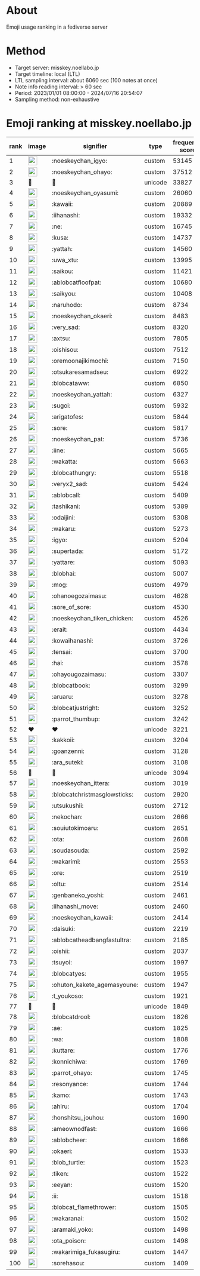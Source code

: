 # About
Emoji usage ranking in a fediverse server

# Method
- Target server: misskey.noellabo.jp
- Target timeline: local (LTL)
- LTL sampling interval: about 6060 sec (100 notes at once)
- Note info reading interval: > 60 sec
- Period: 2023/01/01 08:00:00 - 2024/07/16 20:54:07 
- Sampling method: non-exhaustive

# Emoji ranking at misskey.noellabo.jp

|rank|image|signifier|type|frequency score|
|----|----|----|----|----|
|1|<img height="24" src="https://misskey.noellabo.jp/emoji/noeskeychan_igyo.webp">|:noeskeychan_igyo:|custom|53145|
|2|<img height="24" src="https://misskey.noellabo.jp/emoji/noeskeychan_ohayo.webp">|:noeskeychan_ohayo:|custom|37512|
|3|🎉|🎉|unicode|33827|
|4|<img height="24" src="https://misskey.noellabo.jp/emoji/noeskeychan_oyasumi.webp">|:noeskeychan_oyasumi:|custom|26060|
|5|<img height="24" src="https://misskey.noellabo.jp/emoji/kawaii.webp">|:kawaii:|custom|20889|
|6|<img height="24" src="https://misskey.noellabo.jp/emoji/iihanashi.webp">|:iihanashi:|custom|19332|
|7|<img height="24" src="https://misskey.noellabo.jp/emoji/ne.webp">|:ne:|custom|16745|
|8|<img height="24" src="https://misskey.noellabo.jp/emoji/kusa.webp">|:kusa:|custom|14737|
|9|<img height="24" src="https://misskey.noellabo.jp/emoji/yattah.webp">|:yattah:|custom|14560|
|10|<img height="24" src="https://misskey.noellabo.jp/emoji/uwa_xtu.webp">|:uwa_xtu:|custom|13995|
|11|<img height="24" src="https://misskey.noellabo.jp/emoji/saikou.webp">|:saikou:|custom|11421|
|12|<img height="24" src="https://misskey.noellabo.jp/emoji/ablobcatfloofpat.webp">|:ablobcatfloofpat:|custom|10680|
|13|<img height="24" src="https://misskey.noellabo.jp/emoji/saikyou.webp">|:saikyou:|custom|10408|
|14|<img height="24" src="https://misskey.noellabo.jp/emoji/naruhodo.webp">|:naruhodo:|custom|8734|
|15|<img height="24" src="https://misskey.noellabo.jp/emoji/noeskeychan_okaeri.webp">|:noeskeychan_okaeri:|custom|8483|
|16|<img height="24" src="https://misskey.noellabo.jp/emoji/very_sad.webp">|:very_sad:|custom|8320|
|17|<img height="24" src="https://misskey.noellabo.jp/emoji/axtsu.webp">|:axtsu:|custom|7805|
|18|<img height="24" src="https://misskey.noellabo.jp/emoji/oishisou.webp">|:oishisou:|custom|7512|
|19|<img height="24" src="https://misskey.noellabo.jp/emoji/oremoonajikimochi.webp">|:oremoonajikimochi:|custom|7150|
|20|<img height="24" src="https://misskey.noellabo.jp/emoji/otsukaresamadseu.webp">|:otsukaresamadseu:|custom|6922|
|21|<img height="24" src="https://misskey.noellabo.jp/emoji/blobcataww.webp">|:blobcataww:|custom|6850|
|22|<img height="24" src="https://misskey.noellabo.jp/emoji/noeskeychan_yattah.webp">|:noeskeychan_yattah:|custom|6327|
|23|<img height="24" src="https://misskey.noellabo.jp/emoji/sugoi.webp">|:sugoi:|custom|5932|
|24|<img height="24" src="https://misskey.noellabo.jp/emoji/arigatofes.webp">|:arigatofes:|custom|5844|
|25|<img height="24" src="https://misskey.noellabo.jp/emoji/sore.webp">|:sore:|custom|5817|
|26|<img height="24" src="https://misskey.noellabo.jp/emoji/noeskeychan_pat.webp">|:noeskeychan_pat:|custom|5736|
|27|<img height="24" src="https://misskey.noellabo.jp/emoji/iine.webp">|:iine:|custom|5665|
|28|<img height="24" src="https://misskey.noellabo.jp/emoji/wakatta.webp">|:wakatta:|custom|5663|
|29|<img height="24" src="https://misskey.noellabo.jp/emoji/blobcathungry.webp">|:blobcathungry:|custom|5518|
|30|<img height="24" src="https://misskey.noellabo.jp/emoji/veryx2_sad.webp">|:veryx2_sad:|custom|5424|
|31|<img height="24" src="https://misskey.noellabo.jp/emoji/ablobcall.webp">|:ablobcall:|custom|5409|
|32|<img height="24" src="https://misskey.noellabo.jp/emoji/tashikani.webp">|:tashikani:|custom|5389|
|33|<img height="24" src="https://misskey.noellabo.jp/emoji/odaijini.webp">|:odaijini:|custom|5308|
|34|<img height="24" src="https://misskey.noellabo.jp/emoji/wakaru.webp">|:wakaru:|custom|5273|
|35|<img height="24" src="https://misskey.noellabo.jp/emoji/igyo.webp">|:igyo:|custom|5204|
|36|<img height="24" src="https://misskey.noellabo.jp/emoji/supertada.webp">|:supertada:|custom|5172|
|37|<img height="24" src="https://misskey.noellabo.jp/emoji/yattare.webp">|:yattare:|custom|5093|
|38|<img height="24" src="https://misskey.noellabo.jp/emoji/blobhai.webp">|:blobhai:|custom|5007|
|39|<img height="24" src="https://misskey.noellabo.jp/emoji/mog.webp">|:mog:|custom|4979|
|40|<img height="24" src="https://misskey.noellabo.jp/emoji/ohanoegozaimasu.webp">|:ohanoegozaimasu:|custom|4628|
|41|<img height="24" src="https://misskey.noellabo.jp/emoji/sore_of_sore.webp">|:sore_of_sore:|custom|4530|
|42|<img height="24" src="https://misskey.noellabo.jp/emoji/noeskeychan_tiken_chicken.webp">|:noeskeychan_tiken_chicken:|custom|4526|
|43|<img height="24" src="https://misskey.noellabo.jp/emoji/erait.webp">|:erait:|custom|4434|
|44|<img height="24" src="https://misskey.noellabo.jp/emoji/kowaihanashi.webp">|:kowaihanashi:|custom|3726|
|45|<img height="24" src="https://misskey.noellabo.jp/emoji/tensai.webp">|:tensai:|custom|3700|
|46|<img height="24" src="https://misskey.noellabo.jp/emoji/hai.webp">|:hai:|custom|3578|
|47|<img height="24" src="https://misskey.noellabo.jp/emoji/ohayougozaimasu.webp">|:ohayougozaimasu:|custom|3307|
|48|<img height="24" src="https://misskey.noellabo.jp/emoji/blobcatbook.webp">|:blobcatbook:|custom|3299|
|49|<img height="24" src="https://misskey.noellabo.jp/emoji/aruaru.webp">|:aruaru:|custom|3278|
|50|<img height="24" src="https://misskey.noellabo.jp/emoji/blobcatjustright.webp">|:blobcatjustright:|custom|3252|
|51|<img height="24" src="https://misskey.noellabo.jp/emoji/parrot_thumbup.webp">|:parrot_thumbup:|custom|3242|
|52|❤|❤|unicode|3221|
|53|<img height="24" src="https://misskey.noellabo.jp/emoji/kakkoii.webp">|:kakkoii:|custom|3204|
|54|<img height="24" src="https://misskey.noellabo.jp/emoji/goanzenni.webp">|:goanzenni:|custom|3128|
|55|<img height="24" src="https://misskey.noellabo.jp/emoji/ara_suteki.webp">|:ara_suteki:|custom|3108|
|56|🍗|🍗|unicode|3094|
|57|<img height="24" src="https://misskey.noellabo.jp/emoji/noeskeychan_ittera.webp">|:noeskeychan_ittera:|custom|3019|
|58|<img height="24" src="https://misskey.noellabo.jp/emoji/blobcatchristmasglowsticks.webp">|:blobcatchristmasglowsticks:|custom|2920|
|59|<img height="24" src="https://misskey.noellabo.jp/emoji/utsukushii.webp">|:utsukushii:|custom|2712|
|60|<img height="24" src="https://misskey.noellabo.jp/emoji/nekochan.webp">|:nekochan:|custom|2666|
|61|<img height="24" src="https://misskey.noellabo.jp/emoji/souiutokimoaru.webp">|:souiutokimoaru:|custom|2651|
|62|<img height="24" src="https://misskey.noellabo.jp/emoji/ota.webp">|:ota:|custom|2608|
|63|<img height="24" src="https://misskey.noellabo.jp/emoji/soudasouda.webp">|:soudasouda:|custom|2592|
|64|<img height="24" src="https://misskey.noellabo.jp/emoji/wakarimi.webp">|:wakarimi:|custom|2553|
|65|<img height="24" src="https://misskey.noellabo.jp/emoji/ore.webp">|:ore:|custom|2519|
|66|<img height="24" src="https://misskey.noellabo.jp/emoji/oltu.webp">|:oltu:|custom|2514|
|67|<img height="24" src="https://misskey.noellabo.jp/emoji/genbaneko_yoshi.webp">|:genbaneko_yoshi:|custom|2461|
|68|<img height="24" src="https://misskey.noellabo.jp/emoji/iihanashi_move.webp">|:iihanashi_move:|custom|2460|
|69|<img height="24" src="https://misskey.noellabo.jp/emoji/noeskeychan_kawaii.webp">|:noeskeychan_kawaii:|custom|2414|
|70|<img height="24" src="https://misskey.noellabo.jp/emoji/daisuki.webp">|:daisuki:|custom|2219|
|71|<img height="24" src="https://misskey.noellabo.jp/emoji/ablobcatheadbangfastultra.webp">|:ablobcatheadbangfastultra:|custom|2185|
|72|<img height="24" src="https://misskey.noellabo.jp/emoji/oishii.webp">|:oishii:|custom|2037|
|73|<img height="24" src="https://misskey.noellabo.jp/emoji/tsuyoi.webp">|:tsuyoi:|custom|1997|
|74|<img height="24" src="https://misskey.noellabo.jp/emoji/blobcatyes.webp">|:blobcatyes:|custom|1955|
|75|<img height="24" src="https://misskey.noellabo.jp/emoji/ohuton_kakete_agemasyoune.webp">|:ohuton_kakete_agemasyoune:|custom|1947|
|76|<img height="24" src="https://misskey.noellabo.jp/emoji/t_youkoso.webp">|:t_youkoso:|custom|1921|
|77|👀|👀|unicode|1849|
|78|<img height="24" src="https://misskey.noellabo.jp/emoji/blobcatdrool.webp">|:blobcatdrool:|custom|1826|
|79|<img height="24" src="https://misskey.noellabo.jp/emoji/ae.webp">|:ae:|custom|1825|
|80|<img height="24" src="https://misskey.noellabo.jp/emoji/wa.webp">|:wa:|custom|1808|
|81|<img height="24" src="https://misskey.noellabo.jp/emoji/kuttare.webp">|:kuttare:|custom|1776|
|82|<img height="24" src="https://misskey.noellabo.jp/emoji/konnichiwa.webp">|:konnichiwa:|custom|1769|
|83|<img height="24" src="https://misskey.noellabo.jp/emoji/parrot_ohayo.webp">|:parrot_ohayo:|custom|1745|
|84|<img height="24" src="https://misskey.noellabo.jp/emoji/resonyance.webp">|:resonyance:|custom|1744|
|85|<img height="24" src="https://misskey.noellabo.jp/emoji/kamo.webp">|:kamo:|custom|1743|
|86|<img height="24" src="https://misskey.noellabo.jp/emoji/ahiru.webp">|:ahiru:|custom|1704|
|87|<img height="24" src="https://misskey.noellabo.jp/emoji/honshitsu_jouhou.webp">|:honshitsu_jouhou:|custom|1690|
|88|<img height="24" src="https://misskey.noellabo.jp/emoji/ameownodfast.webp">|:ameownodfast:|custom|1666|
|89|<img height="24" src="https://misskey.noellabo.jp/emoji/ablobcheer.webp">|:ablobcheer:|custom|1666|
|90|<img height="24" src="https://misskey.noellabo.jp/emoji/okaeri.webp">|:okaeri:|custom|1533|
|91|<img height="24" src="https://misskey.noellabo.jp/emoji/blob_turtle.webp">|:blob_turtle:|custom|1523|
|92|<img height="24" src="https://misskey.noellabo.jp/emoji/tiken.webp">|:tiken:|custom|1522|
|93|<img height="24" src="https://misskey.noellabo.jp/emoji/eeyan.webp">|:eeyan:|custom|1520|
|94|<img height="24" src="https://misskey.noellabo.jp/emoji/ii.webp">|:ii:|custom|1518|
|95|<img height="24" src="https://misskey.noellabo.jp/emoji/blobcat_flamethrower.webp">|:blobcat_flamethrower:|custom|1505|
|96|<img height="24" src="https://misskey.noellabo.jp/emoji/wakaranai.webp">|:wakaranai:|custom|1502|
|97|<img height="24" src="https://misskey.noellabo.jp/emoji/aramaki_yoko.webp">|:aramaki_yoko:|custom|1498|
|98|<img height="24" src="https://misskey.noellabo.jp/emoji/ota_poison.webp">|:ota_poison:|custom|1498|
|99|<img height="24" src="https://misskey.noellabo.jp/emoji/wakarimiga_fukasugiru.webp">|:wakarimiga_fukasugiru:|custom|1447|
|100|<img height="24" src="https://misskey.noellabo.jp/emoji/sorehasou.webp">|:sorehasou:|custom|1409|
